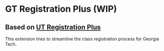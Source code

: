 
# GT Registration Plus (WIP)
## Based on [UT Registration Plus](https://github.com/sghsri/UT-Registration-Plus)

This extension tries to streamline the class registration process for Georgia Tech. 
